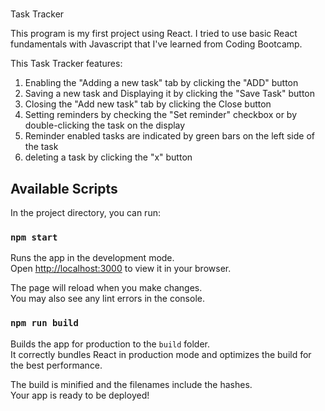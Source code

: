 # 
Task Tracker

This program is my first project using React. I tried to use basic React fundamentals with Javascript that I've learned from Coding Bootcamp.

This Task Tracker features:

1. Enabling the "Adding a new task" tab by clicking the "ADD" button
2. Saving a new task and Displaying it by clicking the "Save Task" button
3. Closing the "Add new task" tab by clicking the Close button
4. Setting reminders by checking the "Set reminder" checkbox or by double-clicking the task on the display
5. Reminder enabled tasks are indicated by green bars on the left side of the task
6. deleting a task by clicking the "x" button


## Available Scripts

In the project directory, you can run:

### `npm start`

Runs the app in the development mode.\
Open [http://localhost:3000](http://localhost:3000) to view it in your browser.

The page will reload when you make changes.\
You may also see any lint errors in the console.

### `npm run build`

Builds the app for production to the `build` folder.\
It correctly bundles React in production mode and optimizes the build for the best performance.

The build is minified and the filenames include the hashes.\
Your app is ready to be deployed!

